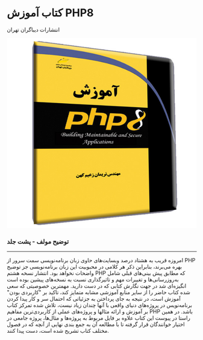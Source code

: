 # کتاب آموزش PHP8
انتشارات دیباگران تهران


![](https://github.com/nariman-z-k/-PHP8/blob/main/3926051.jpg)

###   توضیح مولف - پشت جلد
------------

امروزه قریب به هشتاد درصد وبسایت‌های حاوی زبان برنامه‌نویسی سمت سرور از PHP بهره می‌برند، بنابراین ذکر هر کلامی در محبوبیت این زبان برنامه‌نویسی جز توضیح واضحات نخواهد بود. انتشار نسخه هشتم PHP که مطابق پیش بینی‌های قبلی شامل به‌روزرسانی‌ها و تغییرات مهم و تاثیرگذاری نسبت به نسخه‌های پیشین بوده است انگیزه‌ای شد در جهت نگارش کتابی که در دست دارید. مهمترین خصوصیتی که سعی شده کتاب حاضر را از سایر منابع آموزشی مشابه متمایز کند، تاکید بر "کاربردی بودن" آموزش است، در نتیجه به جای پرداختن به جزئیاتی که احتمال سر و کار پیدا کردن برنامه‌نویس در پروژه‌های دنیای واقعی با آنها چندان زیاد نیست، تلاش شده تمرکز کتاب بر آموزش و ارائه مثالها و پروژه‌های عملی از کاربردی‌ترین مفاهیم PHP باشد. در همین راستا در پیوست این کتاب علاوه بر فایل مربوط به پروژه‌ها و مثال‌ها، پروژه جامعی در اختیار خوانندگان قرار گرفته تا با مطالعه آن به جمع بندی نهایی از آنچه که در فصول مختلف کتاب تشریح شده است، دست پیدا کنند.
